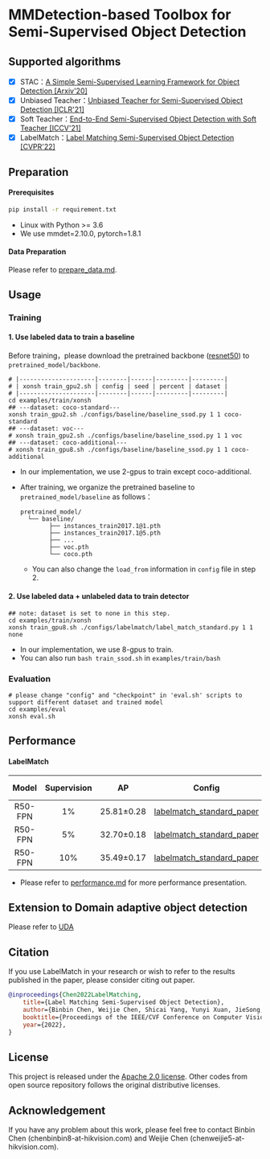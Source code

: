 # MMDetection-based Toolbox for Semi-Supervised Object Detection

## Supported algorithms

- [x] STAC：[A Simple Semi-Supervised Learning Framework for Object Detection [Arxiv'20]](https://arxiv.org/abs/2005.04757v2)
- [x] Unbiased Teacher：[Unbiased Teacher for Semi-Supervised Object Detection [ICLR'21]](https://arxiv.org/abs/2102.09480)
- [x] Soft Teacher：[End-to-End Semi-Supervised Object Detection with Soft Teacher [ICCV'21]](https://arxiv.org/abs/2106.09018)
- [x] LabelMatch：[Label Matching Semi-Supervised Object Detection [CVPR'22]](https://arxiv.org/pdf/2206.06608.pdf)

## Preparation

#### Prerequisites

```bash
pip install -r requirement.txt
```

- Linux with Python >= 3.6
- We use mmdet=2.10.0, pytorch=1.8.1

#### Data Preparation

Please refer to [prepare_data.md](./docs/prepare_data.md).

## Usage

### Training

#### 1. Use labeled data to train a baseline

Before training，please download the pretrained backbone ([resnet50](https://download.pytorch.org/models/resnet50-19c8e357.pth)) to `pretrained_model/backbone`.

```shell
# |---------------------|--------|------|---------|---------|
# | xonsh train_gpu2.sh | config | seed | percent | dataset |
# |---------------------|--------|------|---------|---------|
cd examples/train/xonsh
## ---dataset: coco-standard---
xonsh train_gpu2.sh ./configs/baseline/baseline_ssod.py 1 1 coco-standard
## ---dataset: voc---
# xonsh train_gpu2.sh ./configs/baseline/baseline_ssod.py 1 1 voc
## ---dataset: coco-additional---
# xonsh train_gpu8.sh ./configs/baseline/baseline_ssod.py 1 1 coco-additional
```

- In our implementation, we use 2-gpus to train except coco-additional.

- After training, we organize the pretrained baseline to `pretrained_model/baseline` as follows：

  ```shell
  pretrained_model/
  	└── baseline/
          ├── instances_train2017.1@1.pth
          ├── instances_train2017.1@5.pth
          ├── ...
          ├── voc.pth
          └── coco.pth
  ```

  - You can also change the `load_from` information in `config` file in step 2.

#### 2. Use labeled data + unlabeled data to train detector

```shell
## note: dataset is set to none in this step.
cd examples/train/xonsh
xonsh train_gpu8.sh ./configs/labelmatch/label_match_standard.py 1 1 none
```

- In our implementation, we use 8-gpus to train.
- You can also run `bash train_ssod.sh` in `examples/train/bash`

### Evaluation

```shell
# please change "config" and "checkpoint" in 'eval.sh' scripts to support different dataset and trained model
cd examples/eval
xonsh eval.sh
```

## Performance

#### LabelMatch

| Model   | Supervision | AP   | Config | Model Weights |
| :-------: | :-----------: | :--: | :-----------: | ------------- |
| R50-FPN | 1%          | 25.81±0.28 | [labelmatch_standard_paper](./configs/labelmatch/labelmatch_standard_paper.py) | [To-Be-Released]() |
| R50-FPN | 5% | 32.70±0.18 | [labelmatch_standard_paper](./configs/labelmatch/labelmatch_standard_paper.py) | [To-Be-Released]() |
| R50-FPN | 10% | 35.49±0.17 | [labelmatch_standard_paper](./configs/labelmatch/labelmatch_standard_paper.py) | [To-Be-Released]() |

- Please refer to [performance.md](./docs/performance.md) for more performance presentation.

## Extension to Domain adaptive object detection

Please refer to [UDA](./docs/domain_adaption.md)

## Citation

If you use LabelMatch in your research or wish to refer to the results published in the paper, please consider citing out paper.

```BibTeX
@inproceedings{Chen2022LabelMatching,
    title={Label Matching Semi-Supervised Object Detection},
    author={Binbin Chen, Weijie Chen, Shicai Yang, Yunyi Xuan, JieSong, Di Xie, Shiliang Pu, Mingli Song, Yueting Zhuang.},
    booktitle={Proceedings of the IEEE/CVF Conference on Computer Vision and Pattern Recognition},
    year={2022},
}
```

## License

This project is released under the [Apache 2.0 license](./LICENSE). Other codes from open source repository follows the original distributive licenses.

## Acknowledgement

If you have any problem about this work, please feel free to contact Binbin Chen (chenbinbin8-at-hikvision.com) and Weijie Chen (chenweijie5-at-hikvision.com).

